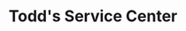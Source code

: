 ---
title: "Todd's Service Center"
url: /port-huron-township/todds-service-center/
shop: Autowerkstatt
---